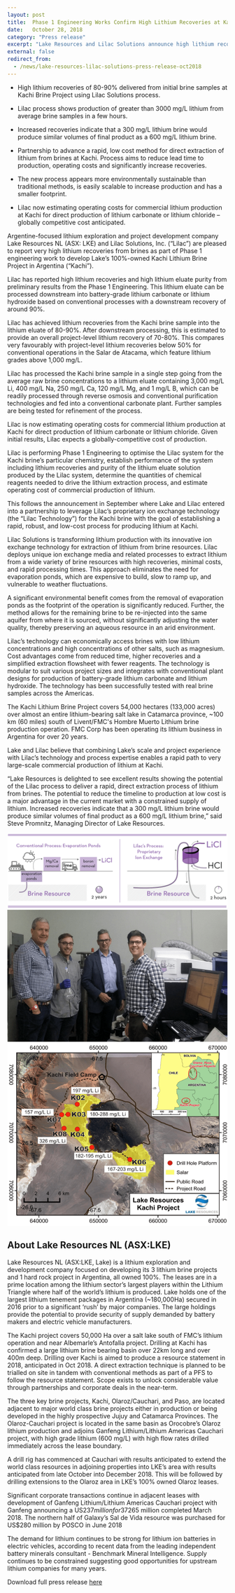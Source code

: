 ```yaml
---
layout: post
title:  Phase 1 Engineering Works Confirm High Lithium Recoveries at Kachi
date:   October 28, 2018
category: "Press release"
excerpt: "Lake Resources and Lilac Solutions announce high lithium recoveries for Lake’s Kachi Lithium Brine Project in Argentina."
external: false
redirect_from:
  - /news/lake-resources-lilac-solutions-press-release-oct2018
---
```


* High lithium recoveries of 80-90% delivered from initial brine samples at Kachi Brine Project using Lilac Solutions process. 

* Lilac process shows production of greater than 3000 mg/L lithium from average brine samples in a few hours. 

* Increased recoveries indicate that a 300 mg/L lithium brine would produce similar volumes of final product as a 600 mg/L lithium brine. 

* Partnership to advance a rapid, low cost method for direct extraction of lithium from brines at Kachi. Process aims to reduce lead time to production, operating costs and significantly increase recoveries. 

* The new process appears more environmentally sustainable than traditional methods, is easily scalable to increase production and has a smaller footprint. 

* Lilac now estimating operating costs for commercial lithium production at Kachi for direct production of lithium carbonate or lithium chloride – globally competitive cost anticipated. 

Argentine-focused lithium exploration and project development company Lake Resources NL (ASX: LKE) and Lilac Solutions, Inc. (“Lilac”) are pleased to report very high lithium recoveries from brines as part of Phase 1 engineering work to develop Lake’s 100%-owned Kachi Lithium Brine Project in Argentina (“Kachi”). 

Lilac has reported high lithium recoveries and high lithium eluate purity from preliminary results from the Phase 1 Engineering. This lithium eluate can be processed downstream into battery-grade lithium carbonate or lithium hydroxide based on conventional processes with a downstream recovery of around 90%. 

Lilac has achieved lithium recoveries from the Kachi brine sample into the lithium eluate of 80-90%. After downstream processing, this is estimated to provide an overall project-level lithium recovery of 70-80%. This compares very favourably with project-level lithium recoveries below 50% for conventional operations in the Salar de Atacama, which feature lithium grades above 1,000 mg/L. 

Lilac has processed the Kachi brine sample in a single step going from the average raw brine concentrations to a lithium eluate containing 3,000 mg/L Li, 400 mg/L Na, 250 mg/L Ca, 120 mg/L Mg, and 1 mg/L B, which can be readily processed through reverse osmosis and conventional purification technologies and fed into a conventional carbonate plant. Further samples are being tested for refinement of the process. 

Lilac is now estimating operating costs for commercial lithium production at Kachi for direct production of lithium carbonate or lithium chloride. Given initial results, Lilac expects a globally-competitive cost of production. 

Lilac is performing Phase 1 Engineering to optimise the Lilac system for the Kachi brine’s particular chemistry, establish performance of the system including lithium recoveries and purity of the lithium eluate solution produced by the Lilac system, determine the quantities of chemical reagents needed to drive the lithium extraction process, and estimate operating cost of commercial production of lithium. 

This follows the announcement in September where Lake and Lilac entered into a partnership to leverage Lilac’s proprietary ion exchange technology (the “Lilac Technology”) for the Kachi brine with the goal of establishing a rapid, robust, and low-cost process for producing lithium at Kachi. 

Lilac Solutions is transforming lithium production with its innovative ion exchange technology for extraction of lithium from brine resources. Lilac deploys unique ion exchange media and related processes to extract lithium from a wide variety of brine resources with high recoveries, minimal costs, and rapid processing times. This approach eliminates the need for evaporation ponds, which are expensive to build, slow to ramp up, and vulnerable to weather fluctuations. 

A significant environmental benefit comes from the removal of evaporation ponds as the footprint of the operation is significantly reduced. Further, the method allows for the remaining brine to be re-injected into the same aquifer from where it is sourced, without significantly adjusting the water quality, thereby preserving an aqueous resource in an arid environment. 

Lilac’s technology can economically access brines with low lithium concentrations and high concentrations of other salts, such as magnesium. Cost advantages come from reduced time, higher recoveries and a simplified extraction flowsheet with fewer reagents. The technology is modular to suit various project sizes and integrates with conventional plant designs for production of battery-grade lithium carbonate and lithium hydroxide. The technology has been successfully tested with real brine samples across the Americas. 

The Kachi Lithium Brine Project covers 54,000 hectares (133,000 acres) over almost an entire lithium-bearing salt lake in Catamarca province, ~100 km (60 miles) south of Livent/FMC's Hombre Muerto Lithium brine production operation. FMC Corp has been operating its lithium business in Argentina for over 20 years. 

Lake and Lilac believe that combining Lake’s scale and project experience with Lilac’s technology and process expertise enables a rapid path to very large-scale commercial production of lithium at Kachi. 

“Lake Resources is delighted to see excellent results showing the potential of the Lilac process to deliver a rapid, direct extraction process of lithium from brines. The potential to reduce the timeline to production at low cost is a major advantage in the current market with a constrained supply of lithium. Increased recoveries indicate that a 300 mg/L lithium brine would produce similar volumes of final product as a 600 mg/L lithium brine,” said Steve Promnitz, Managing Director of Lake Resources. 

![](/assets/Lilac+Solutions+-+Process+Comparison+Diagrams_2018.08-lines.png)
![](/assets/Lake+Press+Release+-+Oct2018+-+lab+visit+photo.png)
![](/assets/Lake+Press+Release+-+Oct2018+-+drilling+locations.png)

## About Lake Resources NL (ASX:LKE)

Lake Resources NL (ASX:LKE, Lake) is a lithium exploration and development company focused on developing its 3 lithium brine projects and 1 hard rock project in Argentina, all owned 100%. The leases are in a prime location among the lithium sector’s largest players within the Lithium Triangle where half of the world’s lithium is produced. Lake holds one of the largest lithium tenement packages in Argentina (~180,000Ha) secured in 2016 prior to a significant ‘rush’ by major companies. The large holdings provide the potential to provide security of supply demanded by battery makers and electric vehicle manufacturers. 

The Kachi project covers 50,000 Ha over a salt lake south of FMC’s lithium operation and near Albemarle’s Antofalla project. Drilling at Kachi has confirmed a large lithium brine bearing basin over 22km long and over 400m deep. Drilling over Kachi is aimed to produce a resource statement in 2018, anticipated in Oct 2018. A direct extraction technique is planned to be trialled on site in tandem with conventional methods as part of a PFS to follow the resource statement. Scope exists to unlock considerable value through partnerships and corporate deals in the near-term. 

The three key brine projects, Kachi, Olaroz/Cauchari, and Paso, are located adjacent to major world class brine projects either in production or being developed in the highly prospective Jujuy and Catamarca Provinces. The Olaroz-Cauchari project is located in the same basin as Orocobre’s Olaroz lithium production and adjoins Ganfeng Lithium/Lithium Americas Cauchari project, with high grade lithium (600 mg/L) with high flow rates drilled immediately across the lease boundary. 

A drill rig has commenced at Cauchari with results anticipated to extend the world class resources in adjoining properties into LKE’s area with results anticipated from late October into December 2018. This will be followed by drilling extensions to the Olaroz area in LKE’s 100% owned Olaroz leases. 

Significant corporate transactions continue in adjacent leases with development of Ganfeng Lithium/Lithium Americas Cauchari project with Ganfeng announcing a US$237 million for 37% of the Cauchari project previously held by SQM. Nearby projects of Lithium X were recently acquired via a takeover offer of C$265 million completed March 2018. The northern half of Galaxy’s Sal de Vida resource was purchased for US$280 million by POSCO in June 2018 

The demand for lithium continues to be strong for lithium ion batteries in electric vehicles, according to recent data from the leading independent battery minerals consultant - Benchmark Mineral Intelligence. Supply continues to be constrained suggesting good opportunities for upstream lithium companies for many years.

Download full press release [here](/assets/Lake+Resources+-+Lilac+Solutions+-+Press+Release+Oct2018.pdf)